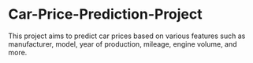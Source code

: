 # Car-Price-Prediction-Project
This project aims to predict car prices based on various features such as manufacturer, model, year of production, mileage, engine volume, and more. 
